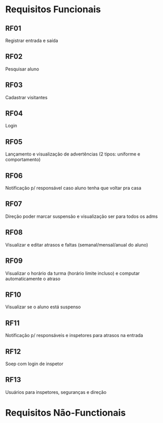 # Requisitos Funcionais

## RF01
Registrar entrada e saída
## RF02
Pesquisar aluno
## RF03
Cadastrar visitantes
## RF04
Login
## RF05
Lançamento e visualização de advertências (2 tipos: uniforme e comportamento)
## RF06
Notificação p/ responsável caso aluno tenha que voltar pra casa
## RF07
Direção poder marcar suspensão e visualização ser para todos os adms
## RF08
Visualizar e editar atrasos e faltas (semanal/mensal/anual do aluno)
## RF09
Visualizar o horário da turma (horário limite incluso) e computar automaticamente o atraso
## RF10
Visualizar se o aluno está suspenso
## RF11
Notificação p/ responsáveis e inspetores para atrasos na entrada
## RF12
Soep com login de inspetor
## RF13
Usuários para inspetores, seguranças e direção

# Requisitos Não-Functionais

